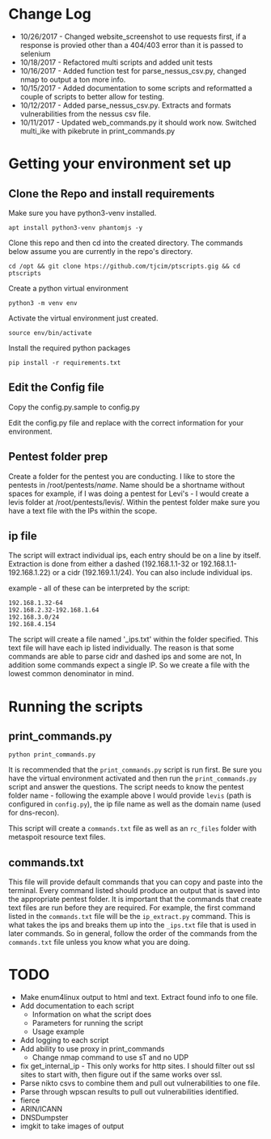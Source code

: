 # Change Log

* 10/26/2017 - Changed website_screenshot to use requests first, if a response is provied other than a 404/403 error than it is passed to selenium
* 10/18/2017 - Refactored multi scripts and added unit tests
* 10/16/2017 - Added function test for parse_nessus_csv.py, changed nmap to output a ton more info.
* 10/15/2017 - Added documentation to some scripts and reformatted a couple of scripts to better allow for testing.
* 10/12/2017 - Added parse_nessus_csv.py. Extracts and formats vulnerabilities from the nessus csv file.
* 10/11/2017 - Updated web_commands.py it should work now. Switched multi_ike with pikebrute in print_commands.py

# Getting your environment set up

## Clone the Repo and install requirements

Make sure you have python3-venv installed.

    apt install python3-venv phantomjs -y

Clone this repo and then cd into the created directory. The commands below assume you are currently in the repo's directory.

    cd /opt && git clone htps://github.com/tjcim/ptscripts.gig && cd ptscripts

Create a python virtual environment

    python3 -m venv env

Activate the virtual environment just created.

    source env/bin/activate

Install the required python packages

    pip install -r requirements.txt

## Edit the Config file

Copy the config.py.sample to config.py

Edit the config.py file and replace with the correct information for your environment.

## Pentest folder prep

Create a folder for the pentest you are conducting. I like to store the pentests in /root/pentests/*name*. Name should be a shortname without spaces for example, if I was doing a pentest for Levi's - I would create a levis folder at /root/pentests/levis/. Within the pentest folder make sure you have a text file with the IPs within the scope.

## ip file

The script will extract individual ips, each entry should be on a line by itself. Extraction is done from either a dashed (192.168.1.1-32 or 192.168.1.1-192.168.1.22) or a cidr (192.169.1.1/24). You can also include individual ips.

example - all of these can be interpreted by the script:

    192.168.1.32-64
    192.168.2.32-192.168.1.64
    192.168.3.0/24
    192.168.4.154

The script will create a file named '_ips.txt' within the folder specified. This text file will have each ip listed individually. The reason is that some commands are able to parse cidr and dashed ips and some are not, In addition some commands expect a single IP. So we create a file with the lowest common denominator in mind.

# Running the scripts

## print_commands.py

    python print_commands.py

It is recommended that the `print_commands.py` script is run first. Be sure you have the virtual environment activated and then run the `print_commands.py` script and answer the questions. The script needs to know the pentest folder name - following the example above I would provide `levis` (path is configured in `config.py`), the ip file name as well as the domain name (used for dns-recon).

This script will create a `commands.txt` file as well as an `rc_files` folder with metaspoit resource text files.

## commands.txt

This file will provide default commands that you can copy and paste into the terminal. Every command listed should produce an output that is saved into the appropriate pentest folder. It is important that the commands that create text files are run before they are required. For example, the first command listed in the `commands.txt` file will be the `ip_extract.py` command. This is what takes the ips and breaks them up into the `_ips.txt` file that is used in later commands. So in general, follow the order of the commands from the `commands.txt` file unless you know what you are doing.

# TODO

* Make enum4linux output to html and text. Extract found info to one file.
* Add documentation to each script
  * Information on what the script does
  * Parameters for running the script
  * Usage example
* Add logging to each script
* Add ability to use proxy in print_commands
  * Change nmap command to use sT and no UDP
* fix get_internal_ip - This only works for http sites. I should filter out ssl sites to start with, then figure out if the same works over ssl.
* Parse nikto csvs to combine them and pull out vulnerabilities to one file.
* Parse through wpscan results to pull out vulnerabilities identified.
* fierce
* ARIN/ICANN
* DNSDumpster
* imgkit to take images of output
